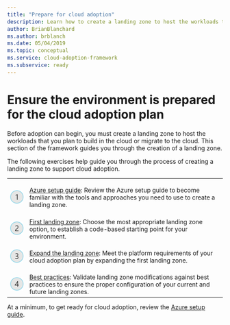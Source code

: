 ```yaml
---
title: "Prepare for cloud adoption"
description: Learn how to create a landing zone to host the workloads that you plan to build in the cloud or migrate to the cloud.
author: BrianBlanchard
ms.author: brblanch
ms.date: 05/04/2019
ms.topic: conceptual
ms.service: cloud-adoption-framework
ms.subservice: ready
---
```


# Ensure the environment is prepared for the cloud adoption plan

Before adoption can begin, you must create a landing zone to host the workloads that you plan to build in the cloud or migrate to the cloud. This section of the framework guides you through the creation of a landing zone.

The following exercises help guide you through the process of creating a landing zone to support cloud adoption.

<!-- docsTest:ignore images "_images">
<!-- markdownlint-disable MD033 -->

| | |
|---|---|
| <br> ![1](../_images/icons/1.png) | <br> [Azure setup guide](./azure-setup-guide/index.md): Review the Azure setup guide to become familiar with the tools and approaches you need to use to create a landing zone.                                |
| <br> ![2](../_images/icons/2.png) | <br> [First landing zone](./landing-zone/first-landing-zone.md): Choose the most appropriate landing zone option, to establish a code-based starting point for your environment.                                |
| <br> ![3](../_images/icons/3.png) | <br> [Expand the landing zone](./considerations/index.md): Meet the platform requirements of your cloud adoption plan by expanding the first landing zone.                                |
| <br> ![4](../_images/icons/4.png) | <br> [Best practices](./azure-best-practices/index.md): Validate landing zone modifications against best practices to ensure the proper configuration of your current and future landing zones.                        |

At a minimum, to get ready for cloud adoption, review the [Azure setup guide](./azure-setup-guide/index.md).
